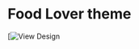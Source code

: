 #  Food Lover theme 
[![View Design](https://www.photobox.co.uk/my/photo/full?photo_id=503212709903)
